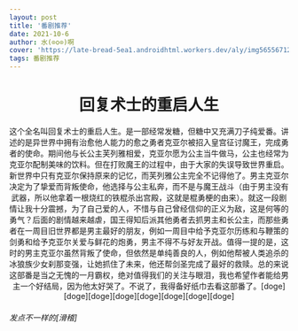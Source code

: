 ```yaml
---
layout: post
title: '番剧推荐'
date: 2021-10-6
author: 水(⊙o⊙)啊
cover: 'https://late-bread-5ea1.androidhtml.workers.dev/aly/img565567121.jpg'
tags: 番剧推荐
---
```

<center>
<h1>回复术士的重启人生</h1>
这个全名叫回复术士的重启人生。是一部经常发糖，但糖中又充满刀子纯爱番。讲述的是异世界中拥有治愈他人能力的愈之勇者克亚尔被招入皇宫征讨魔王，完成勇者的使命。期间他与长公主芙列雅相爱，克亚尔愿为公主当牛做马，公主也经常为克亚尔配制美味的饮料。但在打败魔王的过程中，由于大家的失误导致世界重启。新世界中只有克亚尔保持原来的记忆，而芙列雅公主完全不记得他了。男主克亚尔决定为了挚爱而背叛使命，他选择与公主私奔，而不是与魔王战斗（由于男主没有武器，所以他拿着一根烧红的铁棍杀出宫殿，这就是棍勇梗的由来）。就这一段剧情让我十分震撼，为了自己爱的人，不惜与自己曾经信仰的正义为敌，这是何等的勇气？后面的剧情越来越虐，国王得知后派其他勇者去抓男主和长公主，而那些勇者在一周目旧世界都是男主最好的朋友，例如一周目中给予克亚尔历练和与鞭策的剑勇和给予克亚尔关爱与鲜花的炮勇，男主不得不与好友开战。值得一提的是，这时的男主克亚尔虽然背叛了使命，但依然是单纯善良的人，例如他帮被人类追杀的冰狼族少女刹那变强，让她抓住了未来，他还帮剑圣完成了最好的救赎。总的来说这部番是当之无愧的一月霸权，绝对值得我们的关注与眼泪，我也希望作者能给男主一个好结局，因为他太好哭了。不说了，我得备好纸巾去看这部番了。[doge][doge][doge][doge][doge][doge][doge][doge]
</center>
<h6>发点不一样的[滑稽]</h6>
